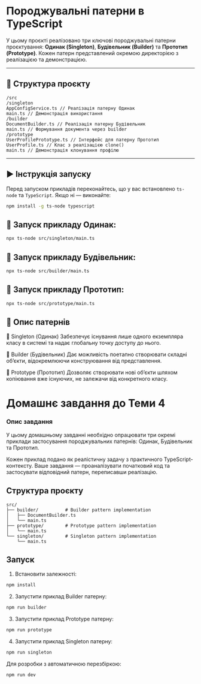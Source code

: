 # Породжувальні патерни в TypeScript

У цьому проєкті реалізовано три ключові породжувальні патерни проєктування: **Одинак (Singleton)**, **Будівельник (Builder)** та **Прототип (Prototype)**. Кожен патерн представлений окремою директорією з реалізацією та демонстрацією.

---

## 📂 Структура проєкту
```
/src
/singleton
AppConfigService.ts // Реалізація патерну Одинак
main.ts // Демонстрація використання
/builder
DocumentBuilder.ts // Реалізація патерну Будівельник
main.ts // Формування документа через builder
/prototype
UserProfilePrototype.ts // Інтерфейс для патерну Прототип
UserProfile.ts // Клас з реалізацією clone()
main.ts // Демонстрація клонування профілю
```
---

## ▶ Інструкція запуску

Перед запуском прикладів переконайтесь, що у вас встановлено `ts-node` та `TypeScript`. Якщо ні — виконайте:

```bash
npm install -g ts-node typescript
```

## 🔹 Запуск прикладу Одинак:
```bash
npx ts-node src/singleton/main.ts
```

## 🔹 Запуск прикладу Будівельник:
```bash
npx ts-node src/builder/main.ts
```

## 🔹 Запуск прикладу Прототип:
```bash
npx ts-node src/prototype/main.ts
```

## 📘 Опис патернів
🧩 Singleton (Одинак)
Забезпечує існування лише одного екземпляра класу в системі та надає глобальну точку доступу до нього.

🧩 Builder (Будівельник)
Дає можливість поетапно створювати складні об’єкти, відокремлюючи конструювання від представлення.

🧩 Prototype (Прототип)
Дозволяє створювати нові об’єкти шляхом копіювання вже існуючих, не залежачи від конкретного класу.






# Домашнє завдання до Теми 4

### Опис завдання

У цьому домашньому завданні необхідно опрацювати три окремі приклади застосування породжувальних патернів: Одинак, Будівельник та Прототип.

Кожен приклад подано як реалістичну задачу з практичного TypeScript-контексту. Ваше завдання — проаналізувати початковий код та застосувати відповідний патерн, переписавши реалізацію.

## Структура проєкту

```
src/
├── builder/          # Builder pattern implementation
│   ├── DocumentBuilder.ts
│   └── main.ts
├── prototype/        # Prototype pattern implementation
│   └── main.ts
└── singleton/        # Singleton pattern implementation
    └── main.ts
```

## Запуск

1. Встановити залежності:

```bash
npm install
```

2. Запустити приклад Builder патерну:

```bash
npm run builder
```

3. Запустити приклад Prototype патерну:

```bash
npm run prototype
```

4. Запустити приклад Singleton патерну:

```bash
npm run singleton
```

Для розробки з автоматичною перезбіркою:

```bash
npm run dev
```
